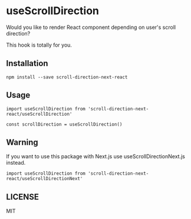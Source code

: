 # useScrollDirection

Would you like to render React component depending on user's scroll direction?

This hook is totally for you.

## Installation
    npm install --save scroll-direction-next-react
## Usage
    import useScrollDirection from 'scroll-direction-next-react/useScrollDirection'

    const scrollDirection = useScrollDirection()

## Warning

If you want to use this package with Next.js use useScrollDirectionNext.js instead.

    import useScrollDirection from 'scroll-direction-next-react/useScrollDirectionNext'
## LICENSE
MIT
